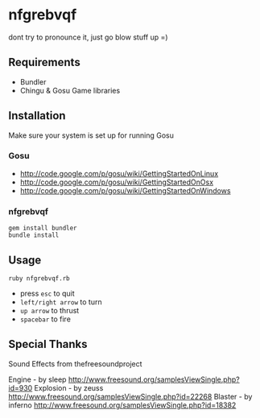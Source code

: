 nfgrebvqf
=========

dont try to pronounce it, just go blow stuff up =)

Requirements
------------

* Bundler
* Chingu & Gosu Game libraries

Installation
------------

Make sure your system is set up for running Gosu

### Gosu

* http://code.google.com/p/gosu/wiki/GettingStartedOnLinux
* http://code.google.com/p/gosu/wiki/GettingStartedOnOsx
* http://code.google.com/p/gosu/wiki/GettingStartedOnWindows

### nfgrebvqf

    gem install bundler
    bundle install

Usage
-----

    ruby nfgrebvqf.rb

* press `esc` to quit
* `left/right arrow` to turn
* `up arrow` to thrust
* `spacebar` to fire
    

Special Thanks
--------------
Sound Effects from thefreesoundproject

Engine - by sleep http://www.freesound.org/samplesViewSingle.php?id=930
Explosion - by zeuss http://www.freesound.org/samplesViewSingle.php?id=22268
Blaster - by inferno http://www.freesound.org/samplesViewSingle.php?id=18382

